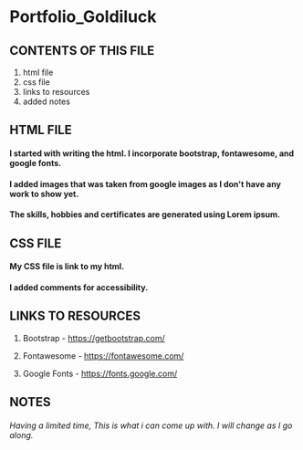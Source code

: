 # Portfolio_Goldiluck

## CONTENTS OF THIS FILE
1. html file
2. css file
3. links to resources
4. added notes

## HTML FILE
#### I started with writing the html. I incorporate bootstrap, fontawesome, and google fonts.
#### I added images that was taken from google images as I don't have any work to show yet.
#### The skills, hobbies and certificates are generated using Lorem ipsum. 


## CSS FILE
#### My CSS file is link to my html. 
#### I added comments for accessibility.

## LINKS TO RESOURCES
1. Bootstrap - https://getbootstrap.com/

2. Fontawesome - https://fontawesome.com/

3. Google Fonts - https://fonts.google.com/

## NOTES
###### Having a limited time, This is what i can come up with. I will change as I go along.
